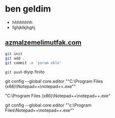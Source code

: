 

# ben geldim
- hhhhhhhh
- fghjklkjhghj

## [azmalzemelimutfak.com](http://www.azmalzemelimutfak.com)

```bash
git init
git add .
git commit -m 'yorum ekle'
```

`git push` diyip finito

git config --global core.editor "\"C:\Program Files (x86)\Notepad++\notepad++.exe\""

"C:\Program Files (x86)\Notepad++\notepad++.exe"

git config --global core.editor "\"c:\Program Files\Notepad++\notepad++.exe\""

